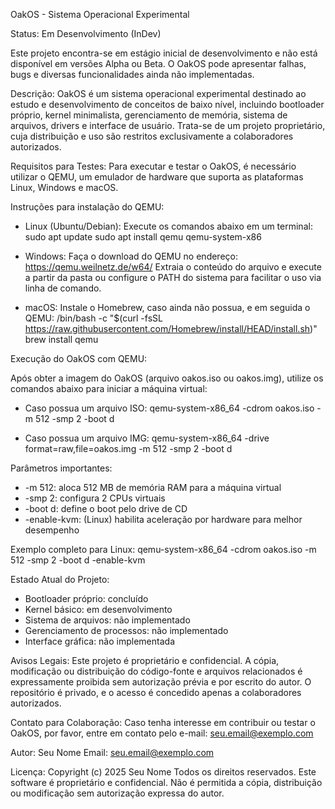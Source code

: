 OakOS - Sistema Operacional Experimental

Status: Em Desenvolvimento (InDev)

Este projeto encontra-se em estágio inicial de desenvolvimento e não está disponível em versões Alpha ou Beta. O OakOS pode apresentar falhas, bugs e diversas funcionalidades ainda não implementadas.

Descrição:
OakOS é um sistema operacional experimental destinado ao estudo e desenvolvimento de conceitos de baixo nível, incluindo bootloader próprio, kernel minimalista, gerenciamento de memória, sistema de arquivos, drivers e interface de usuário. Trata-se de um projeto proprietário, cuja distribuição e uso são restritos exclusivamente a colaboradores autorizados.

Requisitos para Testes:
Para executar e testar o OakOS, é necessário utilizar o QEMU, um emulador de hardware que suporta as plataformas Linux, Windows e macOS.

Instruções para instalação do QEMU:

- Linux (Ubuntu/Debian):
  Execute os comandos abaixo em um terminal:
  sudo apt update
  sudo apt install qemu qemu-system-x86

- Windows:
  Faça o download do QEMU no endereço: https://qemu.weilnetz.de/w64/
  Extraia o conteúdo do arquivo e execute a partir da pasta ou configure o PATH do sistema para facilitar o uso via linha de comando.

- macOS:
  Instale o Homebrew, caso ainda não possua, e em seguida o QEMU:
  /bin/bash -c "$(curl -fsSL https://raw.githubusercontent.com/Homebrew/install/HEAD/install.sh)"
  brew install qemu

Execução do OakOS com QEMU:

Após obter a imagem do OakOS (arquivo oakos.iso ou oakos.img), utilize os comandos abaixo para iniciar a máquina virtual:

- Caso possua um arquivo ISO:
  qemu-system-x86_64 -cdrom oakos.iso -m 512 -smp 2 -boot d

- Caso possua um arquivo IMG:
  qemu-system-x86_64 -drive format=raw,file=oakos.img -m 512 -smp 2 -boot d

Parâmetros importantes:
- -m 512: aloca 512 MB de memória RAM para a máquina virtual
- -smp 2: configura 2 CPUs virtuais
- -boot d: define o boot pelo drive de CD
- -enable-kvm: (Linux) habilita aceleração por hardware para melhor desempenho

Exemplo completo para Linux:
qemu-system-x86_64 -cdrom oakos.iso -m 512 -smp 2 -boot d -enable-kvm

Estado Atual do Projeto:
- Bootloader próprio: concluído
- Kernel básico: em desenvolvimento
- Sistema de arquivos: não implementado
- Gerenciamento de processos: não implementado
- Interface gráfica: não implementada

Avisos Legais:
Este projeto é proprietário e confidencial. A cópia, modificação ou distribuição do código-fonte e arquivos relacionados é expressamente proibida sem autorização prévia e por escrito do autor. O repositório é privado, e o acesso é concedido apenas a colaboradores autorizados.

Contato para Colaboração:
Caso tenha interesse em contribuir ou testar o OakOS, por favor, entre em contato pelo e-mail: seu.email@exemplo.com

Autor:
Seu Nome
Email: seu.email@exemplo.com

Licença:
Copyright (c) 2025 Seu Nome
Todos os direitos reservados.
Este software é proprietário e confidencial.
Não é permitida a cópia, distribuição ou modificação sem autorização expressa do autor.
